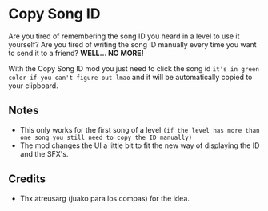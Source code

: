 # Copy Song ID

Are you tired of remembering the song ID you heard in a level to use it yourself?
Are you tired of writing the song ID manually every time you want to send it to a friend? **WELL... NO MORE!**

With the Copy Song ID mod you just need to click the song id `it's in green color if you can't figure out lmao` and it will be automatically copied to your clipboard.

## Notes

- This only works for the first song of a level `(if the level has more than one song you still need to copy the ID manually)`
- The mod changes the UI a little bit to fit the new way of displaying the ID and the SFX's.

## Credits

- Thx atreusarg (juako para los compas) for the idea.
